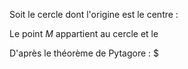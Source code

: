 Soit le cercle dont l'origine est le centre :

Le point $M$ appartient au cercle et le

D'après le théorème de Pytagore : $